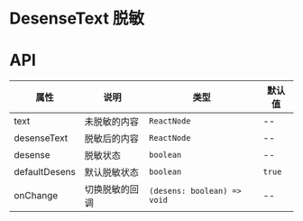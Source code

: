 # DesenseText 脱敏

<code src="./demos/demo1.tsx"></code>

# API

| 属性          | 说明           | 类型                        | 默认值 |
| ------------- | -------------- | --------------------------- | ------ |
| text          | 未脱敏的内容   | `ReactNode`                 | --     |
| desenseText   | 脱敏后的内容   | `ReactNode`                 | --     |
| desense       | 脱敏状态       | `boolean`                   | --     |
| defaultDesens | 默认脱敏状态   | `boolean`                   | `true` |
| onChange      | 切换脱敏的回调 | `(desens: boolean) => void` | --     |
